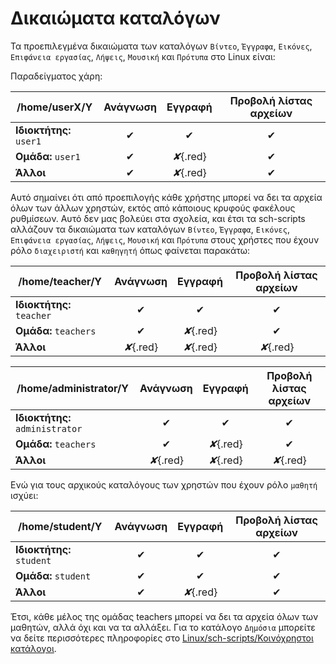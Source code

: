 # Δικαιώματα καταλόγων

Τα προεπιλεγμένα δικαιώματα των καταλόγων `Βίντεο`, `Έγγραφα`,
`Εικόνες`, `Επιφάνεια εργασίας`, `Λήψεις`, `Μουσική` και
`Πρότυπα` στο Linux είναι:

Παραδείγματος χάρη:

| /home/userΧ/Υ           | Ανάγνωση |  Εγγραφή  | Προβολή λίστας αρχείων  |
|-------------------------|:--------:|:---------:|:-----------------------:|
| **Ιδιοκτήτης:** `user1` |     ✔    |     ✔     |            ✔            |
| **Ομάδα:** `user1`      |     ✔    | *✘*{.red} |            ✔            |
| **Άλλοι**               |     ✔    | *✘*{.red} |            ✔            |

Αυτό σημαίνει ότι από προεπιλογής κάθε χρήστης μπορεί να δει τα αρχεία όλων των
άλλων χρηστών, εκτός από κάποιους κρυφούς φακέλους ρυθμίσεων. Αυτό δεν μας
βολεύει στα σχολεία, και έτσι τα sch-scripts αλλάζουν τα δικαιώματα των
καταλόγων `Βίντεο`, `Έγγραφα`, `Εικόνες`, `Επιφάνεια εργασίας`, `Λήψεις`,
`Μουσική` και `Πρότυπα` στους χρήστες που έχουν ρόλο `διαχειριστή` και `καθηγητή`
όπως φαίνεται παρακάτω:

| /home/teacher/Y           |  Ανάγνωση |  Εγγραφή  | Προβολή λίστας αρχείων  |
|---------------------------|:---------:|:---------:|:-----------------------:|
| **Ιδιοκτήτης:** `teacher` |     ✔     |     ✔     |            ✔            |
| **Ομάδα:** `teachers`     |     ✔     | *✘*{.red} |            ✔            |
| **Άλλοι**                 | *✘*{.red} | *✘*{.red} |        *✘*{.red}        |

| /home/administrator/Y           |  Ανάγνωση |  Εγγραφή  | Προβολή λίστας αρχείων  |
|---------------------------------|:---------:|:---------:|:-----------------------:|
| **Ιδιοκτήτης:** `administrator` |     ✔     |     ✔     |            ✔            |
| **Ομάδα:** `teachers`           |     ✔     | *✘*{.red} |            ✔            |
| **Άλλοι**                       | *✘*{.red} | *✘*{.red} |        *✘*{.red}        |

Ενώ για τους αρχικούς καταλόγους των χρηστών που έχουν ρόλο `μαθητή`
ισχύει:

| /home/student/Y           | Ανάγνωση |  Εγγραφή  | Προβολή λίστας αρχείων  |
|---------------------------|:--------:|:---------:|:-----------------------:|
| **Ιδιοκτήτης:** `student` |     ✔    |     ✔     |            ✔            |
| **Ομάδα:** `student`      |     ✔    |     ✔     |            ✔            |
| **Άλλοι**                 |     ✔    | *✘*{.red} |            ✔            |

Έτσι, κάθε μέλος της ομάδας teachers μπορεί να δει τα αρχεία όλων των μαθητών,
αλλά όχι και να τα αλλάξει. Για το κατάλογο `Δημόσια` μπορείτε να δείτε
περισσότερες πληροφορίες στο [Linux/sch-scripts/Κοινόχρηστοι
κατάλογοι](Κοινόχρηστοι_κατάλογοι.md).
